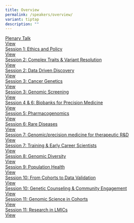 ```yaml
---
title: Overview
permalink: /speakers/overview/
variant: tiptap
description: ""
---
```

<p></p>
<div class="isomer-card-grid"><a rel="noopener noreferrer nofollow" href="/speakers/plenary" class="isomer-card"><div class="isomer-card-body"><div class="isomer-card-title">Plenary Talk</div><div class="isomer-card-link">View</div></div></a>
<a rel="noopener noreferrer nofollow" href="/speakers/session-talk/ethics-and-policy" class="isomer-card">
<div class="isomer-card-body">
<div class="isomer-card-title">Session 1: Ethics and Policy</div>
<div class="isomer-card-link">View</div>
</div>
</a><a rel="noopener noreferrer nofollow" href="/speakers/complex-traits-and-variant-resolution" class="isomer-card"><div class="isomer-card-body"><div class="isomer-card-title">Session 2: Complex Traits &amp; Variant Resolution</div><div class="isomer-card-link">View</div></div></a>
<a rel="noopener noreferrer nofollow" href="/speakers/session-talk/data-driven-discovery" class="isomer-card">
<div class="isomer-card-body">
<div class="isomer-card-title">Session 2: Data Driven Discovery</div>
<div class="isomer-card-link">View</div>
</div>
</a><a rel="noopener noreferrer nofollow" href="/speakers/session-talk/cancer-genetics" class="isomer-card"><div class="isomer-card-body"><div class="isomer-card-title">Session 3: Cancer Genetics</div><div class="isomer-card-link">View</div></div></a>
<a rel="noopener noreferrer nofollow" href="/speakers/session-talk/genomic-screening" class="isomer-card">
<div class="isomer-card-body">
<div class="isomer-card-title">Session 3: Genomic Screening</div>
<div class="isomer-card-link">View</div>
</div>
</a><a rel="noopener noreferrer nofollow" href="/speakers/session-talk/biobanks-for-precision-medicine" class="isomer-card"><div class="isomer-card-body"><div class="isomer-card-title">Session 4 &amp; 6: Biobanks for Precision Medicine</div><div class="isomer-card-link">View</div></div></a>
<a rel="noopener noreferrer nofollow" href="/speakers/session-talk/pharmacogenomics" class="isomer-card">
<div class="isomer-card-body">
<div class="isomer-card-title">Session 5: Pharmacogenomics</div>
<div class="isomer-card-link">View</div>
</div>
</a><a rel="noopener noreferrer nofollow" href="/speakers/session-talk/rare-diseases" class="isomer-card"><div class="isomer-card-body"><div class="isomer-card-title">Session 6: Rare Diseases</div><div class="isomer-card-link">View</div></div></a>
<a rel="noopener noreferrer nofollow" href="/speakers/therapeutics" class="isomer-card">
<div class="isomer-card-body">
<div class="isomer-card-title">Session 7: Genomic/precision medicine for therapeutic R&amp;D</div>
<div class="isomer-card-link">View</div>
</div>
</a><a rel="noopener noreferrer nofollow" href="/speakers/session-talk/training-and-early-career-scientists" class="isomer-card"><div class="isomer-card-body"><div class="isomer-card-title">Session 7: Training &amp; Early Career Scientists</div><div class="isomer-card-link">View</div></div></a>
<a rel="noopener noreferrer nofollow" href="/speakers/session-talk/genomic-diversity" class="isomer-card">
<div class="isomer-card-body">
<div class="isomer-card-title">Session 8: Genomic Diversity</div>
<div class="isomer-card-link">View</div>
</div>
</a><a rel="noopener noreferrer nofollow" href="/speakers/session-talk/population-health" class="isomer-card"><div class="isomer-card-body"><div class="isomer-card-title">Session 9: Population Health</div><div class="isomer-card-link">View</div></div></a>
<a rel="noopener noreferrer nofollow" href="/speakers/session-talk/from-cohorts-to-data-validation" class="isomer-card">
<div class="isomer-card-body">
<div class="isomer-card-title">Session 10: From Cohorts to Data Validation</div>
<div class="isomer-card-link">View</div>
</div>
</a><a rel="noopener noreferrer nofollow" href="/speakers/session-talk/genetic-counseling-and-community-engagement" class="isomer-card"><div class="isomer-card-body"><div class="isomer-card-title">Session 10: Genetic Counseling &amp; Community Engagement</div><div class="isomer-card-link">View</div></div></a>
<a rel="noopener noreferrer nofollow" href="/speakers/session-talk/genomic-science-in-cohorts" class="isomer-card">
<div class="isomer-card-body">
<div class="isomer-card-title">Session 11: Genomic Science in Cohorts</div>
<div class="isomer-card-link">View</div>
</div>
</a><a rel="noopener noreferrer nofollow" href="/speakers/session-talk/research-in-limcs" class="isomer-card"><div class="isomer-card-body"><div class="isomer-card-title">Session 11: Research in LMICs</div><div class="isomer-card-link">View</div></div></a>
</div>
<p></p>